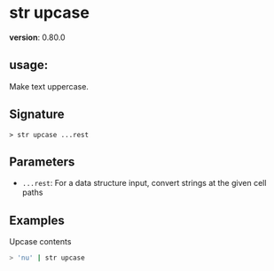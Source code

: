 # str upcase

**version**: 0.80.0

## **usage**:

Make text uppercase.

## Signature

`> str upcase ...rest`

## Parameters

- `...rest`: For a data structure input, convert strings at the given cell paths

## Examples

Upcase contents

```bash
> 'nu' | str upcase
```
